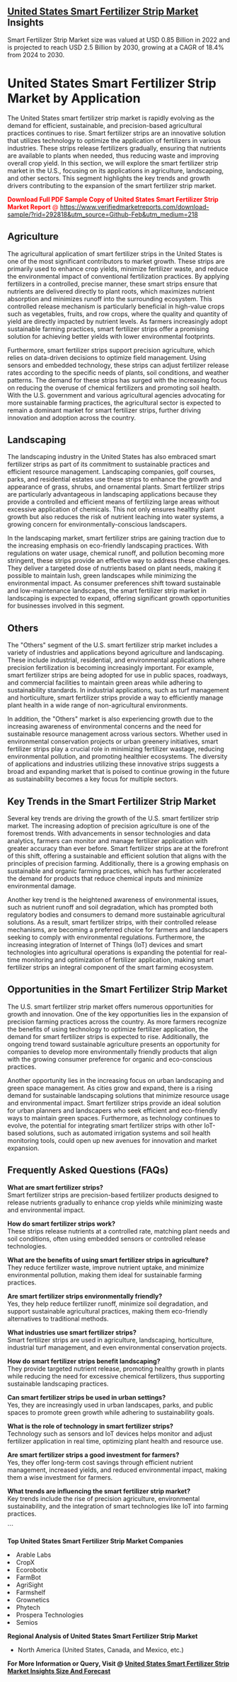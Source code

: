 <h2><a href="https://www.verifiedmarketreports.com/download-sample/?rid=292818&amp;utm_source=Github-Feb&amp;utm_medium=218" target="_blank">United States Smart Fertilizer Strip Market</a> Insights</h2><p>Smart Fertilizer Strip Market size was valued at USD 0.85 Billion in 2022 and is projected to reach USD 2.5 Billion by 2030, growing at a CAGR of 18.4% from 2024 to 2030.</p><p> <h1>United States Smart Fertilizer Strip Market by Application</h1> <p>The United States smart fertilizer strip market is rapidly evolving as the demand for efficient, sustainable, and precision-based agricultural practices continues to rise. Smart fertilizer strips are an innovative solution that utilizes technology to optimize the application of fertilizers in various industries. These strips release fertilizers gradually, ensuring that nutrients are available to plants when needed, thus reducing waste and improving overall crop yield. In this section, we will explore the smart fertilizer strip market in the U.S., focusing on its applications in agriculture, landscaping, and other sectors. This segment highlights the key trends and growth drivers contributing to the expansion of the smart fertilizer strip market.</p> <p><p><span class=""><span style="color: #ff0000;"><strong>Download Full PDF Sample Copy of United States Smart Fertilizer Strip Market Report</strong> @ </span><a href="https://www.verifiedmarketreports.com/download-sample/?rid=292818&amp;utm_source=Github-Feb&amp;utm_medium=218" target="_blank">https://www.verifiedmarketreports.com/download-sample/?rid=292818&amp;utm_source=Github-Feb&amp;utm_medium=218</a></span></p></p> <h2>Agriculture</h2> <p>The agricultural application of smart fertilizer strips in the United States is one of the most significant contributors to market growth. These strips are primarily used to enhance crop yields, minimize fertilizer waste, and reduce the environmental impact of conventional fertilization practices. By applying fertilizers in a controlled, precise manner, these smart strips ensure that nutrients are delivered directly to plant roots, which maximizes nutrient absorption and minimizes runoff into the surrounding ecosystem. This controlled release mechanism is particularly beneficial in high-value crops such as vegetables, fruits, and row crops, where the quality and quantity of yield are directly impacted by nutrient levels. As farmers increasingly adopt sustainable farming practices, smart fertilizer strips offer a promising solution for achieving better yields with lower environmental footprints.</p> <p>Furthermore, smart fertilizer strips support precision agriculture, which relies on data-driven decisions to optimize field management. Using sensors and embedded technology, these strips can adjust fertilizer release rates according to the specific needs of plants, soil conditions, and weather patterns. The demand for these strips has surged with the increasing focus on reducing the overuse of chemical fertilizers and promoting soil health. With the U.S. government and various agricultural agencies advocating for more sustainable farming practices, the agricultural sector is expected to remain a dominant market for smart fertilizer strips, further driving innovation and adoption across the country.</p> <h2>Landscaping</h2> <p>The landscaping industry in the United States has also embraced smart fertilizer strips as part of its commitment to sustainable practices and efficient resource management. Landscaping companies, golf courses, parks, and residential estates use these strips to enhance the growth and appearance of grass, shrubs, and ornamental plants. Smart fertilizer strips are particularly advantageous in landscaping applications because they provide a controlled and efficient means of fertilizing large areas without excessive application of chemicals. This not only ensures healthy plant growth but also reduces the risk of nutrient leaching into water systems, a growing concern for environmentally-conscious landscapers.</p> <p>In the landscaping market, smart fertilizer strips are gaining traction due to the increasing emphasis on eco-friendly landscaping practices. With regulations on water usage, chemical runoff, and pollution becoming more stringent, these strips provide an effective way to address these challenges. They deliver a targeted dose of nutrients based on plant needs, making it possible to maintain lush, green landscapes while minimizing the environmental impact. As consumer preferences shift toward sustainable and low-maintenance landscapes, the smart fertilizer strip market in landscaping is expected to expand, offering significant growth opportunities for businesses involved in this segment.</p> <h2>Others</h2> <p>The "Others" segment of the U.S. smart fertilizer strip market includes a variety of industries and applications beyond agriculture and landscaping. These include industrial, residential, and environmental applications where precision fertilization is becoming increasingly important. For example, smart fertilizer strips are being adopted for use in public spaces, roadways, and commercial facilities to maintain green areas while adhering to sustainability standards. In industrial applications, such as turf management and horticulture, smart fertilizer strips provide a way to efficiently manage plant health in a wide range of non-agricultural environments.</p> <p>In addition, the "Others" market is also experiencing growth due to the increasing awareness of environmental concerns and the need for sustainable resource management across various sectors. Whether used in environmental conservation projects or urban greenery initiatives, smart fertilizer strips play a crucial role in minimizing fertilizer wastage, reducing environmental pollution, and promoting healthier ecosystems. The diversity of applications and industries utilizing these innovative strips suggests a broad and expanding market that is poised to continue growing in the future as sustainability becomes a key focus for multiple sectors.</p> <h2>Key Trends in the Smart Fertilizer Strip Market</h2> <p>Several key trends are driving the growth of the U.S. smart fertilizer strip market. The increasing adoption of precision agriculture is one of the foremost trends. With advancements in sensor technologies and data analytics, farmers can monitor and manage fertilizer application with greater accuracy than ever before. Smart fertilizer strips are at the forefront of this shift, offering a sustainable and efficient solution that aligns with the principles of precision farming. Additionally, there is a growing emphasis on sustainable and organic farming practices, which has further accelerated the demand for products that reduce chemical inputs and minimize environmental damage.</p> <p>Another key trend is the heightened awareness of environmental issues, such as nutrient runoff and soil degradation, which has prompted both regulatory bodies and consumers to demand more sustainable agricultural solutions. As a result, smart fertilizer strips, with their controlled release mechanisms, are becoming a preferred choice for farmers and landscapers seeking to comply with environmental regulations. Furthermore, the increasing integration of Internet of Things (IoT) devices and smart technologies into agricultural operations is expanding the potential for real-time monitoring and optimization of fertilizer application, making smart fertilizer strips an integral component of the smart farming ecosystem.</p> <h2>Opportunities in the Smart Fertilizer Strip Market</h2> <p>The U.S. smart fertilizer strip market offers numerous opportunities for growth and innovation. One of the key opportunities lies in the expansion of precision farming practices across the country. As more farmers recognize the benefits of using technology to optimize fertilizer application, the demand for smart fertilizer strips is expected to rise. Additionally, the ongoing trend toward sustainable agriculture presents an opportunity for companies to develop more environmentally friendly products that align with the growing consumer preference for organic and eco-conscious practices.</p> <p>Another opportunity lies in the increasing focus on urban landscaping and green space management. As cities grow and expand, there is a rising demand for sustainable landscaping solutions that minimize resource usage and environmental impact. Smart fertilizer strips provide an ideal solution for urban planners and landscapers who seek efficient and eco-friendly ways to maintain green spaces. Furthermore, as technology continues to evolve, the potential for integrating smart fertilizer strips with other IoT-based solutions, such as automated irrigation systems and soil health monitoring tools, could open up new avenues for innovation and market expansion.</p> <h2>Frequently Asked Questions (FAQs)</h2> <p><strong>What are smart fertilizer strips?</strong><br>Smart fertilizer strips are precision-based fertilizer products designed to release nutrients gradually to enhance crop yields while minimizing waste and environmental impact.</p> <p><strong>How do smart fertilizer strips work?</strong><br>These strips release nutrients at a controlled rate, matching plant needs and soil conditions, often using embedded sensors or controlled release technologies.</p> <p><strong>What are the benefits of using smart fertilizer strips in agriculture?</strong><br>They reduce fertilizer waste, improve nutrient uptake, and minimize environmental pollution, making them ideal for sustainable farming practices.</p> <p><strong>Are smart fertilizer strips environmentally friendly?</strong><br>Yes, they help reduce fertilizer runoff, minimize soil degradation, and support sustainable agricultural practices, making them eco-friendly alternatives to traditional methods.</p> <p><strong>What industries use smart fertilizer strips?</strong><br>Smart fertilizer strips are used in agriculture, landscaping, horticulture, industrial turf management, and even environmental conservation projects.</p> <p><strong>How do smart fertilizer strips benefit landscaping?</strong><br>They provide targeted nutrient release, promoting healthy growth in plants while reducing the need for excessive chemical fertilizers, thus supporting sustainable landscaping practices.</p> <p><strong>Can smart fertilizer strips be used in urban settings?</strong><br>Yes, they are increasingly used in urban landscapes, parks, and public spaces to promote green growth while adhering to sustainability goals.</p> <p><strong>What is the role of technology in smart fertilizer strips?</strong><br>Technology such as sensors and IoT devices helps monitor and adjust fertilizer application in real time, optimizing plant health and resource use.</p> <p><strong>Are smart fertilizer strips a good investment for farmers?</strong><br>Yes, they offer long-term cost savings through efficient nutrient management, increased yields, and reduced environmental impact, making them a wise investment for farmers.</p> <p><strong>What trends are influencing the smart fertilizer strip market?</strong><br>Key trends include the rise of precision agriculture, environmental sustainability, and the integration of smart technologies like IoT into farming practices.</p> ```</p><p><strong>Top United States Smart Fertilizer Strip Market Companies</strong></p><div data-test-id=""><p><li>Arable Labs</li><li> CropX</li><li> Ecorobotix</li><li> FarmBot</li><li> AgriSight</li><li> Farmshelf</li><li> Grownetics</li><li> Phytech</li><li> Prospera Technologies</li><li> Semios</li></p><div><strong>Regional Analysis of&nbsp;United States Smart Fertilizer Strip Market</strong></div><ul><li dir="ltr"><p dir="ltr">North America&nbsp;(United States, Canada, and Mexico, etc.)</p></li></ul><p><strong>For More Information or Query, Visit @&nbsp;</strong><strong><a href="https://www.verifiedmarketreports.com/product/smart-fertilizer-strip-market/?utm_source=Github-Feb&amp;utm_medium=218" target="_blank">United States Smart Fertilizer Strip Market Insights Size And Forecast</a></strong></p></div>
